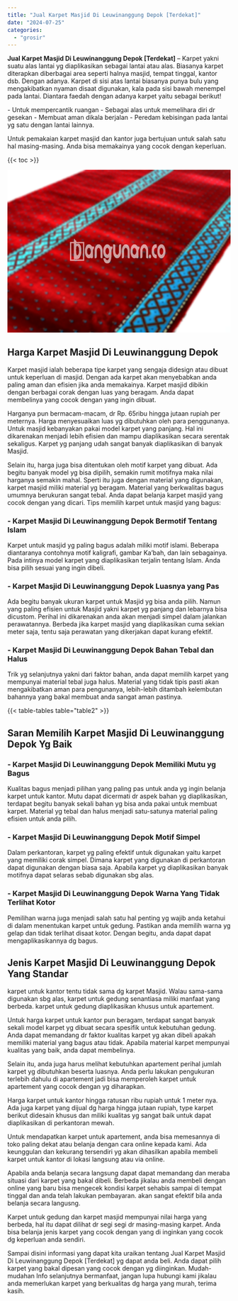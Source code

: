```yaml
---
title: "Jual Karpet Masjid Di Leuwinanggung Depok [Terdekat]"
date: "2024-07-25"
categories: 
  - "grosir"
---
```


**Jual Karpet Masjid Di Leuwinanggung Depok \[Terdekat\]** – Karpet yakni suatu alas lantai yg diaplikasikan sebagai lantai atau alas. Biasanya karpet diterapkan diberbagai area seperti halnya masjid, tempat tinggal, kantor dsb. Dengan adanya. Karpet di sisi atas lantai biasanya punya bulu yang mengakibatkan nyaman disaat digunakan, kala pada sisi bawah menempel pada lantai. Diantara faedah dengan adanya karpet yaitu sebagai berikut!

\- Untuk mempercantik ruangan - Sebagai alas untuk memelihara diri dr gesekan - Membuat aman dikala berjalan - Peredam kebisingan pada lantai yg satu dengan lantai lainnya.

Untuk pemakaian karpet masjid dan kantor juga bertujuan untuk salah satu hal masing-masing. Anda bisa memakainya yang cocok dengan keperluan.

{{< toc >}}

![Jual Karpet Masjid Di Leuwinanggung Depok [Terdekat]](/images/grosir-karpet-murah-56.png)

## Harga Karpet Masjid Di Leuwinanggung Depok

Karpet masjid ialah beberapa tipe karpet yang sengaja didesign atau dibuat untuk keperluan di masjid. Dengan ada karpet akan menyebabkan anda paling aman dan efisien jika anda memakainya. Karpet masjid dibikin dengan berbagai corak dengan luas yang beragam. Anda dapat membelinya yang cocok dengan yang ingin dibuat.

Harganya pun bermacam-macam, dr Rp. 65ribu hingga jutaan rupiah per meternya. Harga menyesuaikan luas yg dibutuhkan oleh para penggunanya. Untuk masjid kebanyakan pakai model karpet yang panjang. Hal ini dikarenakan menjadi lebih efisien dan mampu diaplikasikan secara serentak sekaligus. Karpet yg panjang udah sangat banyak diaplikasikan di banyak Masjid.

Selain itu, harga juga bisa ditentukan oleh motif karpet yang dibuat. Ada begitu banyak model yg bisa dipilih, semakin rumit motifnya maka nilai harganya semakin mahal. Sperti itu juga dengan material yang digunakan, karpet masjid miliki material yg beragam. Material yang berkwalitas bagus umumnya berukuran sangat tebal. Anda dapat belanja karpet masjid yang cocok dengan yang dicari. Tips memilih karpet untuk masjid yang bagus:

### \- Karpet Masjid Di Leuwinanggung Depok Bermotif Tentang Islam

Karpet untuk masjid yg paling bagus adalah miliki motif islami. Beberapa diantaranya contohnya motif kaligrafi, gambar Ka’bah, dan lain sebagainya. Pada intinya model karpet yang diaplikasikan terjalin tentang Islam. Anda bisa pilih sesuai yang ingin dibeli.

### \- Karpet Masjid Di Leuwinanggung Depok Luasnya yang Pas

Ada begitu banyak ukuran karpet untuk Masjid yg bisa anda pilih. Namun yang paling efisien untuk Masjid yakni karpet yg panjang dan lebarnya bisa dicustom. Perihal ini dikarenakan anda akan menjadi simpel dalam jalankan perawatannya. Berbeda jika karpet masjid yang diaplikasikan cuma sekian meter saja, tentu saja perawatan yang dikerjakan dapat kurang efektif.

### \- Karpet Masjid Di Leuwinanggung Depok Bahan Tebal dan Halus

Trik yg selanjutnya yakni dari faktor bahan, anda dapat memilih karpet yang mempunyai material tebal juga halus. Material yang tidak tipis pasti akan mengakibatkan aman para pengunanya, lebih-lebih ditambah kelembutan bahannya yang bakal membuat anda sangat aman pastinya.

{{< table-tables table="table2" >}}

## Saran Memilih Karpet Masjid Di Leuwinanggung Depok Yg Baik

### \- Karpet Masjid Di Leuwinanggung Depok Memiliki Mutu yg Bagus

Kualitas bagus menjadi pilihan yang paling pas untuk anda yg ingin belanja karpet untuk kantor. Mutu dapat dicermati dr aspek bahan yg diaplikasikan, terdapat begitu banyak sekali bahan yg bisa anda pakai untuk membuat karpet. Material yg tebal dan halus menjadi satu-satunya material paling efisien untuk anda pilih.

### \- Karpet Masjid Di Leuwinanggung Depok Motif Simpel

Dalam perkantoran, karpet yg paling efektif untuk digunakan yaitu karpet yang memiliki corak simpel. Dimana karpet yang digunakan di perkantoran dapat digunakan dengan biasa saja. Apabila karpet yg diaplikasikan banyak motifnya dapat selaras sebab digunakan sbg alas.

### \- Karpet Masjid Di Leuwinanggung Depok Warna Yang Tidak Terlihat Kotor

Pemilihan warna juga menjadi salah satu hal penting yg wajib anda ketahui di dalam menentukan karpet untuk gedung. Pastikan anda memilih warna yg gelap dan tidak terlihat disaat kotor. Dengan begitu, anda dapat dapat mengaplikasikannya dg bagus.

## Jenis Karpet Masjid Di Leuwinanggung Depok Yang Standar

karpet untuk kantor tentu tidak sama dg karpet Masjid. Walau sama-sama digunakan sbg alas, karpet untuk gedung senantiasa miliki manfaat yang berbeda. karpet untuk gedung diaplikasikan khusus untuk apartement.

Untuk harga karpet untuk kantor pun beragam, terdapat sangat banyak sekali model karpet yg dibuat secara spesifik untuk kebutuhan gedung. Anda dapat memandang dr faktor kualitas karpet yg akan dibeli apakah memiliki material yang bagus atau tidak. Apabila material karpet mempunyai kualitas yang baik, anda dapat membelinya.

Selain itu, anda juga harus melihat kebutuhkan apartement perihal jumlah karpet yg dibutuhkan beserta luasnya. Anda perlu lakukan pengukuran terlebih dahulu di apartement jadi bisa memperoleh karpet untuk apartement yang cocok dengan yg diharapkan.

Harga karpet untuk kantor hingga ratusan ribu rupiah untuk 1 meter nya. Ada juga karpet yang dijual dg harga hingga jutaan rupiah, type karpet berikut didesain khusus dan miliki kualitas yg sangat baik untuk dapat diaplikasikan di perkantoran mewah.

Untuk mendapatkan karpet untuk apartement, anda bisa memesannya di toko paling dekat atau belanja dengan cara online kepada kami. Ada keunggulan dan kekurang tersendiri yg akan dihasilkan apabila membeli karpet untuk kantor di lokasi langsung atau via online.

Apabila anda belanja secara langsung dapat dapat memandang dan meraba situasi dari karpet yang bakal dibeli. Berbeda jikalau anda membeli dengan online yang baru bisa mengecek kondisi karpet sehabis sampai di tempat tinggal dan anda telah lakukan pembayaran. akan sangat efektif bila anda belanja secara langusng.

Karpet untuk gedung dan karpet masjid mempunyai nilai harga yang berbeda, hal itu dapat dilihat dr segi segi dr masing-masing karpet. Anda bisa belanja jenis karpet yang cocok dengan yang di inginkan yang cocok dg keperluan anda sendiri.

Sampai disini informasi yang dapat kita uraikan tentang Jual Karpet Masjid Di Leuwinanggung Depok \[Terdekat\] yg dapat anda beli. Anda dapat pilih karpet yang bakal dipesan yang cocok dengan yg diinginkan. Mudah-mudahan Info selanjutnya bermanfaat, jangan lupa hubungi kami jikalau anda memerlukan karpet yang berkualitas dg harga yang murah, terima kasih.
